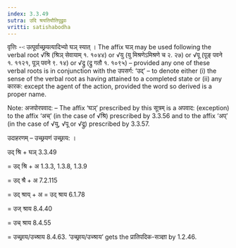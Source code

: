 ```yaml
---
index: 3.3.49
sutra: उदि श्रयतियौतिपूद्रुवः
vritti: satishabodha
---
```



वृत्तिः --ः उत्पूर्वाच्छ्रयत्यादिभ्यो घञ् स्यात् । The affix घञ् may be used following the verbal root √श्रि (श्रिञ् सेवायाम् १. १०४४) or √यु (यु मिश्रणेऽमिश्रणे च २. २७) or √पू (पूङ् पवने १. ११२१, पूञ् पवने ९. १४) or √द्रु (द्रु गतौ १. १०९५) – provided any one of these verbal roots is in conjunction with the उपसर्ग: ‘उद्’ – to denote either (i) the sense of the verbal root as having attained to a completed state or (ii) any कारक: except the agent of the action, provided the word so derived is a proper name.

Note: अजपोरपवाद: – The affix ‘घञ्’ prescribed by this सूत्रम् is a अपवाद: (exception) to the affix ‘अच्’ (in the case of √श्रि) prescribed by 3.3.56 and to the affix ‘अप्’ (in the case of √यु, √पू or √द्रु) prescribed by 3.3.57.


उदाहरणम् – उच्छ्रयणं उच्छ्राय: ।


उद् श्रि + घञ् 3.3.49

= उद् श्रि + अ 1.3.3, 1.3.8, 1.3.9

= उद् श्रै + अ 7.2.115

= उद् श्राय् + अ = उद् श्राय 6.1.78

= उज् श्राय 8.4.40

= उच् श्राय 8.4.55

= उच्छ्राय/उच्श्राय 8.4.63. ‘उच्छ्राय/उच्श्राय’ gets the प्रातिपदिक-सञ्ज्ञा by 1.2.46.

